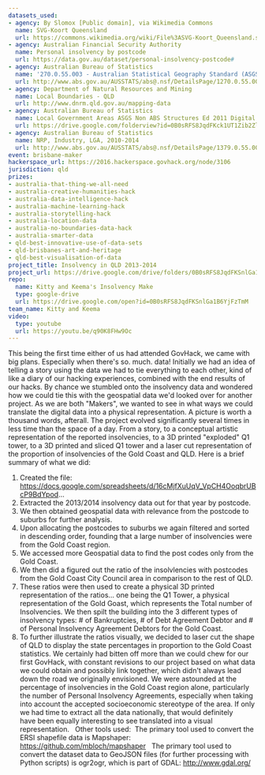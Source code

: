 ```yaml
---
datasets_used:
- agency: By Slomox [Public domain], via Wikimedia Commons
  name: SVG-Koort Queensland
  url: https://commons.wikimedia.org/wiki/File%3ASVG-Koort_Queensland.svg
- agency: Australian Financial Security Authority
  name: Personal insolvency by postcode
  url: https://data.gov.au/dataset/personal-insolvency-postcode#
- agency: Australian Bureau of Statistics
  name: '270.0.55.003 - Australian Statistical Geography Standard (ASGS): Volume 3 - Non ABS Structures, July 2011'
  url: http://www.abs.gov.au/AUSSTATS/abs@.nsf/DetailsPage/1270.0.55.003July%202011?OpenDocument
- agency: Department of Natural Resources and Mining
  name: Local Boundaries - QLD
  url: http://www.dnrm.qld.gov.au/mapping-data
- agency: Australian Bureau of Statistics
  name: Local Government Areas ASGS Non ABS Structures Ed 2011 Digital Boundaries in ESRI Shapefile Format
  url: https://drive.google.com/folderview?id=0B0sRFS8JqdFKck1UT1Zib2ZlWEE&usp=sharing
- agency: Australian Bureau of Statistics
  name: NRP, Industry, LGA, 2010-2014
  url: http://www.abs.gov.au/AUSSTATS/abs@.nsf/DetailsPage/1379.0.55.0012010-14?OpenDocument
event: brisbane-maker
hackerspace_url: https://2016.hackerspace.govhack.org/node/3106
jurisdiction: qld
prizes:
- australia-that-thing-we-all-need
- australia-creative-humanities-hack
- australia-data-intelligence-hack
- australia-machine-learning-hack
- australia-storytelling-hack
- australia-location-data
- australia-no-boundaries-data-hack
- australia-smarter-data
- qld-best-innovative-use-of-data-sets
- qld-brisbanes-art-and-heritage
- qld-best-visualisation-of-data
project_title: Insolvency in QLD 2013-2014
project_url: https://drive.google.com/drive/folders/0B0sRFS8JqdFKSnlGa1B6YjFzTmM
repo:
  name: Kitty and Keema's Insolvency Make
  type: google-drive
  url: https://drive.google.com/open?id=0B0sRFS8JqdFKSnlGa1B6YjFzTmM
team_name: Kitty and Keema
video:
  type: youtube
  url: https://youtu.be/q90K8FHw9Oc
---
```


This being the first time either of us had attended GovHack, we came with big plans. Especially when there's so. much. data!
Initially we had an idea of telling a story using the data we had to tie everything to each other, kind of like a diary of our hacking experiences, combined with the end results of our hacks. By chance we stumbled onto the insolvency data and wondered how we could tie this with the geospatial data we'd looked over for another project. As we are both "Makers", we wanted to see in what ways we could translate the digital data into a physical representation. A picture is worth a thousand words, afterall.
The project evolved significantly several times in less time than the space of a day. From a story, to a conceptual artistic representation of the reported insolvencies, to a 3D printed "exploded" Q1 tower, to a 3D printed and sliced Q1 tower and a laser cut representation of the proportion of insolvencies of the Gold Coast and QLD.
Here is a brief summary of what we did:
1. Created the file: https://docs.google.com/spreadsheets/d/16cMjfXuUqV_VpCH4OoqbrUBcP9BdYpod...
2. Extracted the 2013/2014 insolvency data out for that year by postcode.
3. We then obtained geospatial data with relevance from the postcode to suburbs for further analysis.
4. Upon allocating the postcodes to suburbs we again filtered and sorted in descending order, founding that a large number of insolvencies were from the Gold Coast region.
5. We accessed more Geospatial data to find the post codes only from the Gold Coast.
6. We then did a figured out the ratio of the insolvlencies with postcodes from the Gold Coast City Council area in comparison to the rest of QLD.
7. These ratios were then used to create a physical 3D printed representation of the ratios... one being the Q1 Tower, a physical representation of the Gold Goast, which represents the Total number of Insolvencies. We then spilt the building into the 3 different types of insolvency types: # of Bankruptcies, # of Debt Agreement Debtor and # of Personal Insolvency Agreement Debtors for the Gold Coast.
8. To further illustrate the ratios visually, we decided to laser cut the shape of QLD to display the state percentages in proportion to the Gold Coast statistics.
We certainly had bitten off more than we could chew for our first GovHack, with constant revisions to our project based on what data we could obtain and possibly link together, which didn't always lead down the road we originally envisioned. 
We were astounded at the percentage of insolvencies in the Gold Coast region alone, particularly the number of Personal Insolvency Agreements, especially when taking into account the accepted socioeconomic stereotype of the area. If only we had time to extract all the data nationally, that would definitely have been equally interesting to see translated into a visual representation.
 
Other tools used:
​​​​​​​
The primary tool used to convert the ERSI shapefile data is Mapshaper:
https://github.com/mbloch/mapshaper
 
The primary tool used to convert the dataset data to GeoJSON files (for further processing with Python scripts) is ogr2ogr, which is part of GDAL:
http://www.gdal.org/